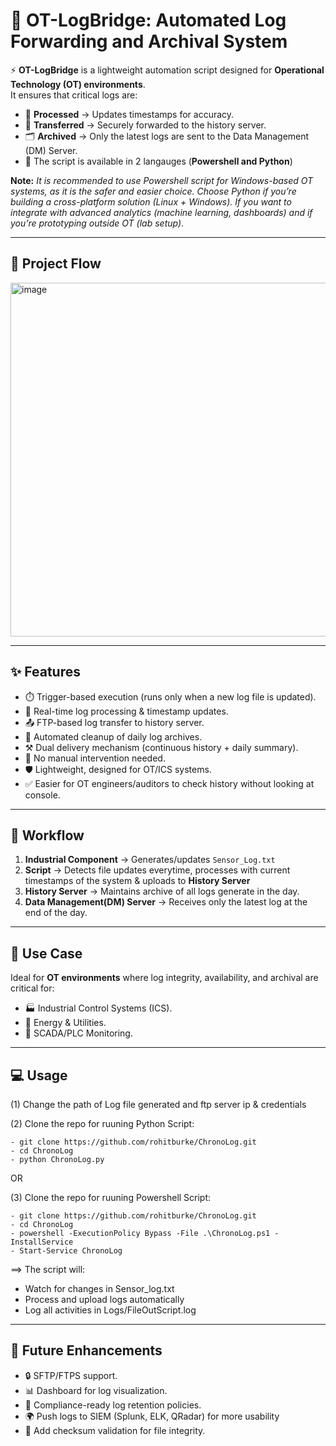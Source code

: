 # 🔐 OT-LogBridge: Automated Log Forwarding and Archival System  

⚡ **OT-LogBridge** is a lightweight automation script designed for **Operational Technology (OT) environments**.  
It ensures that critical logs are:  
- 📝 **Processed** → Updates timestamps for accuracy.  
- 📡 **Transferred** → Securely forwarded to the history server.  
- 🗂️ **Archived** → Only the latest logs are sent to the Data Management (DM) Server.
- 🤖 The script is available in 2 langauges (**Powershell and Python**)

**Note:** _It is recommended to use Powershell script for Windows-based OT systems, as it is the safer and easier choice. Choose Python if you’re building a cross-platform solution (Linux + Windows). If you want to integrate with advanced analytics (machine learning, dashboards) and if you’re prototyping outside OT (lab setup)_. 

---
## 📂 **Project Flow**   
   
<img width="1491" height="566" alt="image" src="https://github.com/user-attachments/assets/121b12ba-dc9c-4e1f-a177-8d910e65ec23" />


---

## ✨ **Features**
- ⏱️ Trigger-based execution (runs only when a new log file is updated). 
- 🔄 Real-time log processing & timestamp updates.  
- 📤 FTP-based log transfer to history server.  
- 🧹 Automated cleanup of daily log archives.
- ⚒️ Dual delivery mechanism (continuous history + daily summary).
- 🔧 No manual intervention needed.  
- 🛡️ Lightweight, designed for OT/ICS systems.
- ✅ Easier for OT engineers/auditors to check history without looking at console. 

---

## 📂 **Workflow**
1. **Industrial Component** → Generates/updates `Sensor_Log.txt`  
2. **Script** → Detects file updates everytime, processes with current timestamps of the system & uploads to **History Server**  
3. **History Server** → Maintains archive of all logs generate in the day.
4. **Data Management(DM) Server** → Receives only the latest log at the end of the day.   

---

## 🎯 **Use Case**
Ideal for **OT environments** where log integrity, availability, and archival are critical for:  
- 🏭 Industrial Control Systems (ICS).  
- 🔌 Energy & Utilities.  
- 🚦 SCADA/PLC Monitoring.  

---

## 💻 **Usage**

(1) Change the path of Log file generated and ftp server ip & credentials

(2) Clone the repo for ruuning Python Script:

    - git clone https://github.com/rohitburke/ChronoLog.git
    - cd ChronoLog
    - python ChronoLog.py
    
OR

(3) Clone the repo for ruuning Powershell Script:

    - git clone https://github.com/rohitburke/ChronoLog.git
    - cd ChronoLog
    - powershell -ExecutionPolicy Bypass -File .\ChronoLog.ps1 -InstallService
    - Start-Service ChronoLog



==> The script will:
- Watch for changes in Sensor_log.txt
- Process and upload logs automatically
- Log all activities in Logs/FileOutScript.log
  
---

## 🚀 **Future Enhancements**
- 🔒 SFTP/FTPS support.  
- 📊 Dashboard for log visualization.  
- 🧾 Compliance-ready log retention policies.
- 🌍 Push logs to SIEM (Splunk, ELK, QRadar) for more usability
- 🔎 Add checksum validation for file integrity.  

